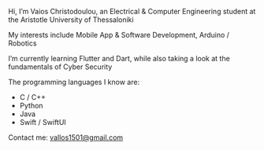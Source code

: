 Hi, I’m Vaios Christodoulou, an Electrical & Computer Engineering student at the Aristotle University of Thessaloniki

My interests include Mobile App & Software Development, Arduino / Robotics

I’m currently learning Flutter and Dart, while also taking a look at the fundamentals of Cyber Security

The programming languages I know are: 
- C / C++
- Python
- Java
- Swift / SwiftUI

Contact me: vallos1501@gmail.com
